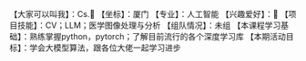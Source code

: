 【大家可以叫我】：Cs.🐳
【坐标】：厦门
【专业】：人工智能
【兴趣爱好】：🏀
【项目技能】：CV；LLM；医学图像处理与分析
【组队情况】：未组
【本课程学习基础】：熟练掌握python，pytorch；了解目前流行的各个深度学习库
【本期活动目标】：学会大模型算法，跟各位大佬一起学习进步